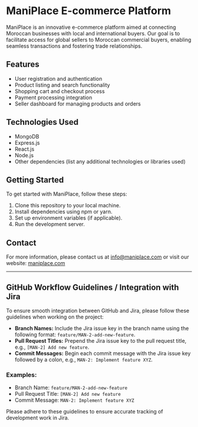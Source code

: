 # ManiPlace E-commerce Platform

ManiPlace is an innovative e-commerce platform aimed at connecting Moroccan businesses with local and international buyers. Our goal is to facilitate access for global sellers to Moroccan commercial buyers, enabling seamless transactions and fostering trade relationships.

## Features

- User registration and authentication
- Product listing and search functionality
- Shopping cart and checkout process
- Payment processing integration
- Seller dashboard for managing products and orders

## Technologies Used

- MongoDB
- Express.js
- React.js
- Node.js
- Other dependencies (list any additional technologies or libraries used)

## Getting Started

To get started with ManiPlace, follow these steps:
1. Clone this repository to your local machine.
2. Install dependencies using npm or yarn.
3. Set up environment variables (if applicable).
4. Run the development server.

## Contact

For more information, please contact us at info@maniplace.com or visit our website: [maniplace.com](https://www.maniplace.com)

----------------------------------------------------------------------------


## GitHub Workflow Guidelines / Integration with Jira

To ensure smooth integration between GitHub and Jira, please follow these guidelines when working on the project:

- **Branch Names:** Include the Jira issue key in the branch name using the following format: `feature/MAN-2-add-new-feature`.
- **Pull Request Titles:** Prepend the Jira issue key to the pull request title, e.g., `[MAN-2] Add new feature`.
- **Commit Messages:** Begin each commit message with the Jira issue key followed by a colon, e.g., `MAN-2: Implement feature XYZ`.

### Examples:

- Branch Name: `feature/MAN-2-add-new-feature`
- Pull Request Title: `[MAN-2] Add new feature`
- Commit Message: `MAN-2: Implement feature XYZ`

Please adhere to these guidelines to ensure accurate tracking of development work in Jira.
